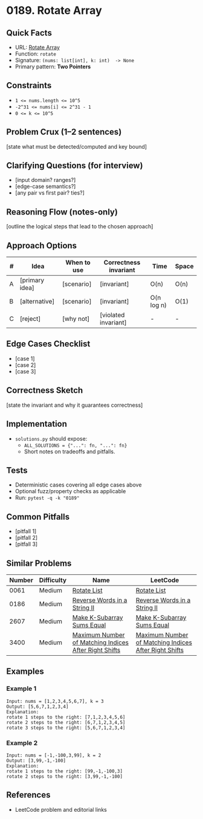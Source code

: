 # 0189. Rotate Array

## Quick Facts

- URL: [Rotate Array](https://leetcode.com/problems/rotate-array/)
- Function: `rotate`
- Signature: `(nums: list[int], k: int)  -> None`
- Primary pattern: **Two Pointers**

## Constraints

- `1 <= nums.length <= 10^5`
- `-2^31 <= nums[i] <= 2^31 - 1`
- `0 <= k <= 10^5`

## Problem Crux (1–2 sentences)

[state what must be detected/computed and key bound]

## Clarifying Questions (for interview)

- [input domain? ranges?]
- [edge-case semantics?]
- [any pair vs first pair? ties?]

## Reasoning Flow (notes-only)

[outline the logical steps that lead to the chosen approach]

## Approach Options

| # | Idea | When to use | Correctness invariant | Time | Space |
|---|------|-------------|-----------------------|------|-------|
| A | [primary idea] | [scenario] | [invariant] | O(n) | O(n) |
| B | [alternative] | [scenario] | [invariant] | O(n log n) | O(1) |
| C | [reject] | [why not] | [violated invariant] | - | - |

## Edge Cases Checklist

- [case 1]
- [case 2]
- [case 3]

## Correctness Sketch

[state the invariant and why it guarantees correctness]

## Implementation

- `solutions.py` should expose:
  - `ALL_SOLUTIONS = {"...": fn, "...": fn}`
  - Short notes on tradeoffs and pitfalls.

## Tests

- Deterministic cases covering all edge cases above
- Optional fuzz/property checks as applicable
- Run: `pytest -q -k "0189"`

## Common Pitfalls

- [pitfall 1]
- [pitfall 2]
- [pitfall 3]

## Similar Problems

| Number | Difficulty | Name | LeetCode |
|---|---|---|---|
| 0061 | Medium | [Rotate List](../0061-rotate-list/readme.md) | [Rotate List](https://leetcode.com/problems/rotate-list/) |
| 0186 | Medium | [Reverse Words in a String II](../0186-reverse-words-in-a-string-ii/readme.md) | [Reverse Words in a String II](https://leetcode.com/problems/reverse-words-in-a-string-ii/) |
| 2607 | Medium | [Make K-Subarray Sums Equal](../2607-make-k-subarray-sums-equal/readme.md) | [Make K-Subarray Sums Equal](https://leetcode.com/problems/make-k-subarray-sums-equal/) |
| 3400 | Medium | [Maximum Number of Matching Indices After Right Shifts](../3400-maximum-number-of-matching-indices-after-right-shifts/readme.md) | [Maximum Number of Matching Indices After Right Shifts](https://leetcode.com/problems/maximum-number-of-matching-indices-after-right-shifts/) |

## Examples

### Example 1

```text
Input: nums = [1,2,3,4,5,6,7], k = 3
Output: [5,6,7,1,2,3,4]
Explanation:
rotate 1 steps to the right: [7,1,2,3,4,5,6]
rotate 2 steps to the right: [6,7,1,2,3,4,5]
rotate 3 steps to the right: [5,6,7,1,2,3,4]
```

### Example 2

```text
Input: nums = [-1,-100,3,99], k = 2
Output: [3,99,-1,-100]
Explanation:
rotate 1 steps to the right: [99,-1,-100,3]
rotate 2 steps to the right: [3,99,-1,-100]
```

## References

- LeetCode problem and editorial links
